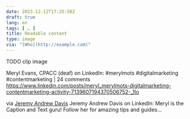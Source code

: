 ```yaml
---
date: 2023-12-12T17:25:58Z
draft: true
lang: en
tags: [ … ]
title: Readable content
type: image
via: "[Who](http://example.com)"
---
```


[](about:blank)

TODO clip image

Meryl Evans, CPACC (deaf) on LinkedIn: #merylmots #digitalmarketing #contentmarketing | 24 comments
https://www.linkedin.com/posts/meryl_merylmots-digitalmarketing-contentmarketing-activity-7139607194370506752-_1Io


via [Jeremy Andrew Davis](https://www.linkedin.com/posts/jeremyandrewdavis_merylmots-digitalmarketing-contentmarketing-activity-7140394211400441856-DA8o)
Jeremy Andrew Davis on LinkedIn: Meryl is the Caption and Text guru! Follow her for amazing tips and guides…
